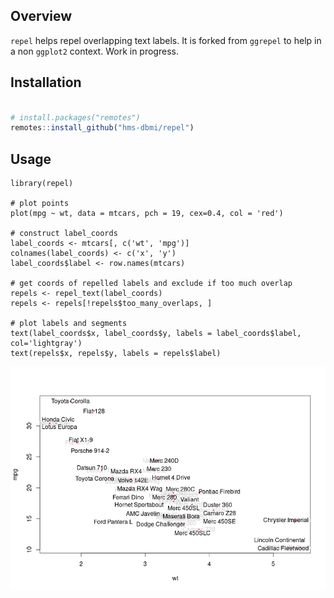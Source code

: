 
Overview
--------

`repel` helps repel overlapping text labels. It is forked from `ggrepel` to
help in a non `ggplot2` context. Work in progress.



Installation
------------

```r

# install.packages("remotes")
remotes::install_github("hms-dbmi/repel")
```

Usage
-----

```
library(repel)

# plot points
plot(mpg ~ wt, data = mtcars, pch = 19, cex=0.4, col = 'red')

# construct label_coords
label_coords <- mtcars[, c('wt', 'mpg')]
colnames(label_coords) <- c('x', 'y')
label_coords$label <- row.names(mtcars)

# get coords of repelled labels and exclude if too much overlap
repels <- repel_text(label_coords)
repels <- repels[!repels$too_many_overlaps, ]

# plot labels and segments
text(label_coords$x, label_coords$y, labels = label_coords$label, col='lightgray')
text(repels$x, repels$y, labels = repels$label)
```

![mtcars](./repel.png)
